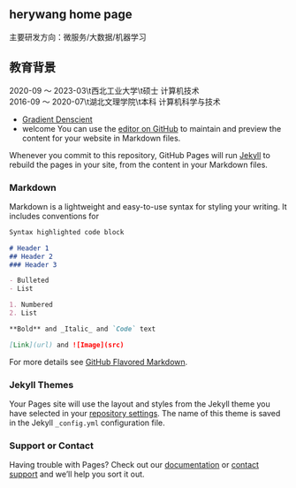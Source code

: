 ## herywang home page
主要研发方向：微服务/大数据/机器学习

## 教育背景
2020-09 ～ 2023-03\t西北工业大学\t硕士    计算机技术  
2016-09 ～ 2020-07\t湖北文理学院\t本科    计算机科学与技术  
* [Gradient Denscient](./gradient.md)
* welcome
You can use the [editor on GitHub](https://github.com/deepBrainWH/deepBrainWH.github.io/edit/master/index.md) to maintain and preview the content for your website in Markdown files.

Whenever you commit to this repository, GitHub Pages will run [Jekyll](https://jekyllrb.com/) to rebuild the pages in your site, from the content in your Markdown files.

### Markdown

Markdown is a lightweight and easy-to-use syntax for styling your writing. It includes conventions for

```markdown
Syntax highlighted code block

# Header 1
## Header 2
### Header 3

- Bulleted
- List

1. Numbered
2. List

**Bold** and _Italic_ and `Code` text

[Link](url) and ![Image](src)
```

For more details see [GitHub Flavored Markdown](https://guides.github.com/features/mastering-markdown/).

### Jekyll Themes

Your Pages site will use the layout and styles from the Jekyll theme you have selected in your [repository settings](https://github.com/deepBrainWH/deepBrainWH.github.io/settings). The name of this theme is saved in the Jekyll `_config.yml` configuration file.

### Support or Contact

Having trouble with Pages? Check out our [documentation](https://help.github.com/categories/github-pages-basics/) or [contact support](https://github.com/contact) and we’ll help you sort it out.
